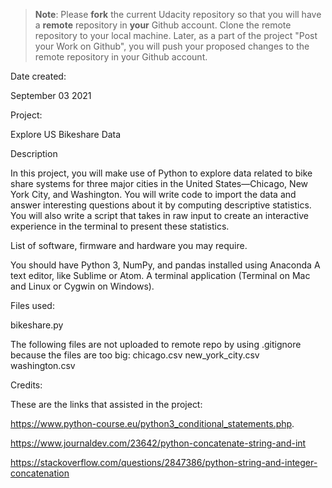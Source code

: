 >**Note**: Please **fork** the current Udacity repository so that you will have a **remote** repository in **your** Github account. Clone the remote repository to your local machine. Later, as a part of the project "Post your Work on Github", you will push your proposed changes to the remote repository in your Github account.

Date created:

September 03 2021

Project:


Explore US Bikeshare Data


Description

In this project, you will make use of Python to explore data related to bike share systems for three major cities in the United States—Chicago, New York City, and Washington. You will write code to import the data and answer interesting questions about it by computing descriptive statistics. You will also write a script that takes in raw input to create an interactive experience in the terminal to present these statistics.


List of software, firmware and hardware you may require.

You should have Python 3, NumPy, and pandas installed using Anaconda
A text editor, like Sublime or Atom.
A terminal application (Terminal on Mac and Linux or Cygwin on Windows).


Files used:

bikeshare.py

The following files are not uploaded to remote repo by using .gitignore because the files are too big:
chicago.csv
new_york_city.csv
washington.csv

Credits:


These are the links that assisted in the project:

https://www.python-course.eu/python3_conditional_statements.php.

https://www.journaldev.com/23642/python-concatenate-string-and-int

https://stackoverflow.com/questions/2847386/python-string-and-integer-concatenation
